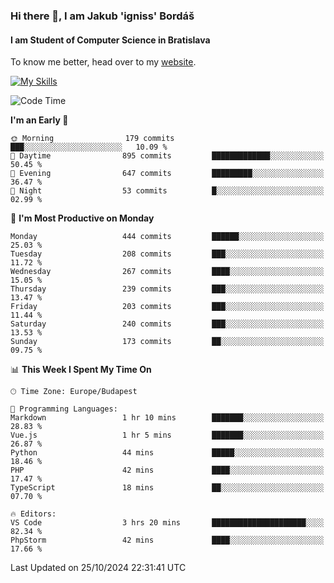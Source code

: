 ### Hi there 👋, I am Jakub 'igniss' Bordáš

#### I am Student of Computer Science in Bratislava
To know me better, head over to my [website](https://bordas.sk).

[![My Skills](https://skillicons.dev/icons?i=js,html,css,figma,svelte,java,kotlin,python,postgresql,typescript,nest,nodejs)](https://bordas.sk)


<!--START_SECTION:waka-->
![Code Time](http://img.shields.io/badge/Code%20Time-1%2C551%20hrs%2022%20mins-blue)

**I'm an Early 🐤** 

```text
🌞 Morning                179 commits         ███░░░░░░░░░░░░░░░░░░░░░░   10.09 % 
🌆 Daytime                895 commits         █████████████░░░░░░░░░░░░   50.45 % 
🌃 Evening                647 commits         █████████░░░░░░░░░░░░░░░░   36.47 % 
🌙 Night                  53 commits          █░░░░░░░░░░░░░░░░░░░░░░░░   02.99 % 
```
📅 **I'm Most Productive on Monday** 

```text
Monday                   444 commits         ██████░░░░░░░░░░░░░░░░░░░   25.03 % 
Tuesday                  208 commits         ███░░░░░░░░░░░░░░░░░░░░░░   11.72 % 
Wednesday                267 commits         ████░░░░░░░░░░░░░░░░░░░░░   15.05 % 
Thursday                 239 commits         ███░░░░░░░░░░░░░░░░░░░░░░   13.47 % 
Friday                   203 commits         ███░░░░░░░░░░░░░░░░░░░░░░   11.44 % 
Saturday                 240 commits         ███░░░░░░░░░░░░░░░░░░░░░░   13.53 % 
Sunday                   173 commits         ██░░░░░░░░░░░░░░░░░░░░░░░   09.75 % 
```


📊 **This Week I Spent My Time On** 

```text
🕑︎ Time Zone: Europe/Budapest

💬 Programming Languages: 
Markdown                 1 hr 10 mins        ███████░░░░░░░░░░░░░░░░░░   28.83 % 
Vue.js                   1 hr 5 mins         ███████░░░░░░░░░░░░░░░░░░   26.87 % 
Python                   44 mins             █████░░░░░░░░░░░░░░░░░░░░   18.46 % 
PHP                      42 mins             ████░░░░░░░░░░░░░░░░░░░░░   17.47 % 
TypeScript               18 mins             ██░░░░░░░░░░░░░░░░░░░░░░░   07.70 % 

🔥 Editors: 
VS Code                  3 hrs 20 mins       █████████████████████░░░░   82.34 % 
PhpStorm                 42 mins             ████░░░░░░░░░░░░░░░░░░░░░   17.66 % 
```


 Last Updated on 25/10/2024 22:31:41 UTC
<!--END_SECTION:waka-->
